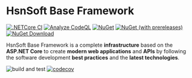 # HsnSoft Base Framework

[![.NETCore CI](https://github.com/hsn-soft/base-framework/actions/workflows/net-core-ci.yml/badge.svg?branch=dev)](https://github.com/hsn-soft/base-framework/actions/workflows/net-core-ci.yml)
[![Analyze CodeQL](https://github.com/hsn-soft/base-framework/actions/workflows/analyze-codeql.yml/badge.svg?branch=dev)](https://github.com/hsn-soft/base-framework/actions/workflows/analyze-codeql.yml)
[![NuGet](https://img.shields.io/nuget/v/HsnSoft.Base.Core.svg?style=flat-square)](https://www.nuget.org/packages/HsnSoft.Base.Core)
[![NuGet (with prereleases)](https://img.shields.io/nuget/vpre/HsnSoft.Base.Core.svg?style=flat-square)](https://www.nuget.org/packages/HsnSoft.Base.Core)
[![NuGet Download](https://img.shields.io/nuget/dt/HsnSoft.Base.Core.svg?style=flat-square)](https://www.nuget.org/packages/HsnSoft.Base.Core)

HsnSoft Base Framework is a complete **infrastructure** based on the **ASP.NET Core** to create **modern web applications** and **APIs** by following the software development **best practices** and the **latest technologies**.

![build and test](https://img.shields.io/github/actions/workflow/status/hsn-soft/base-framework/net-core-ci.yml?branch=dev&style=flat-square)
[![codecov](https://codecov.io/gh/hsn-soft/base-framework/branch/dev/graph/badge.svg?token=jUKLCxa6HF)](https://codecov.io/gh/hsn-soft/base-framework)
